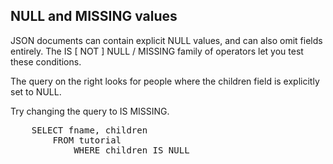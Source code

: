 ## NULL and MISSING values

JSON documents can contain explicit NULL values, and can also omit
fields entirely.  The IS [ NOT ] NULL / MISSING family of operators
let you test these conditions.

The query on the right looks for people where the children field is
explicitly set to NULL.

Try changing the query to IS MISSING.

<pre id="example">
	SELECT fname, children
		FROM tutorial 
			WHERE children IS NULL
</pre>
